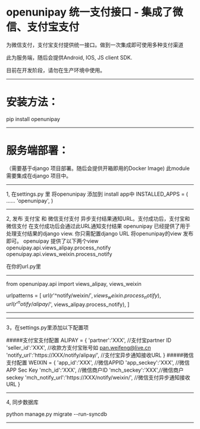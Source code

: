 openunipay 统一支付接口 - 集成了微信、支付宝支付
=======================

为微信支付，支付宝支付提供统一接口。做到一次集成即可使用多种支付渠道

此为服务端，随后会提供Android, IOS, JS client SDK.

目前在开发阶段，请勿在生产环境中使用。

----

安装方法：
=======================
pip install openunipay

----
服务端部署：
=======================
（需要基于django 项目部署。随后会提供开箱即用的Docker Image)
此module 需要集成在django 项目中。

----
1, 在settings.py 里 将openunipay 添加到 install app中
INSTALLED_APPS = (
    ......
    'openunipay',
)

----
2, 发布 支付宝 和 微信支付支付 异步支付结果通知URL。支付成功后，支付宝和微信支付 在支付成功后会通过此URL通知支付结果
openunipay 已经提供了用于处理支付结果的django view. 你只需配置django URL 将openunipay的view 发布即可。
openuipay 提供了以下两个view
openuipay.api.views_alipay.process_notify
openuipay.api.views_weixin.process_notify

在你的url.py里
*********************************************************
from openunipay.api import views_alipay, views_weixin

urlpatterns = [
    url(r'^notify/weixin/$', views_weixin.process_notify),
    url(r'^notify/alipay/$', views_alipay.process_notify),
]
***********************************************************

----
3，在settings.py里添加以下配置项

#####支付宝支付配置
ALIPAY = {
        'partner':'XXX', //支付宝partner ID
        'seller_id':'XXX', //收款方支付宝账号如 pan.weifeng@live.cn
        'notify_url':'https://XXX/notify/alipay/', //支付宝异步通知接收URL
        }
#####微信支付配置
WEIXIN = {
        'app_id':'XXX', //微信APPID
        'app_seckey':'XXX', //微信APP Sec Key
        'mch_id':'XXX', //微信商户ID
        'mch_seckey':'XXX',//微信商户seckey
        'mch_notify_url':'https://XXX/notify/weixin/', //微信支付异步通知接收URL
        }
        
----
4, 同步数据库

python manage.py migrate --run-syncdb

----